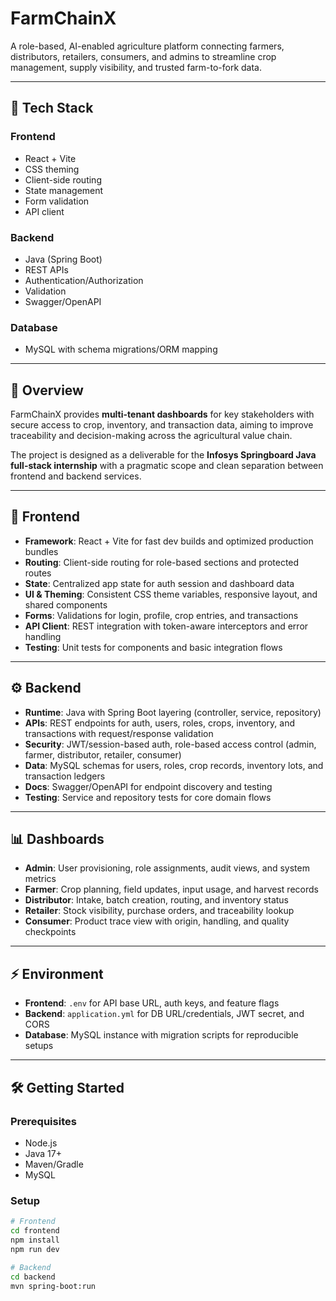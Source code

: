 # FarmChainX

A role-based, AI-enabled agriculture platform connecting farmers, distributors, retailers, consumers, and admins to streamline crop management, supply visibility, and trusted farm-to-fork data.

---

## 🚀 Tech Stack

### Frontend
- React + Vite  
- CSS theming  
- Client-side routing  
- State management  
- Form validation  
- API client  

### Backend
- Java (Spring Boot)  
- REST APIs  
- Authentication/Authorization  
- Validation  
- Swagger/OpenAPI  

### Database
- MySQL with schema migrations/ORM mapping  

---

## 📖 Overview

FarmChainX provides **multi-tenant dashboards** for key stakeholders with secure access to crop, inventory, and transaction data, aiming to improve traceability and decision-making across the agricultural value chain.  

The project is designed as a deliverable for the **Infosys Springboard Java full-stack internship** with a pragmatic scope and clean separation between frontend and backend services.

---

## 🎨 Frontend

- **Framework**: React + Vite for fast dev builds and optimized production bundles  
- **Routing**: Client-side routing for role-based sections and protected routes  
- **State**: Centralized app state for auth session and dashboard data  
- **UI & Theming**: Consistent CSS theme variables, responsive layout, and shared components  
- **Forms**: Validations for login, profile, crop entries, and transactions  
- **API Client**: REST integration with token-aware interceptors and error handling  
- **Testing**: Unit tests for components and basic integration flows  

---

## ⚙️ Backend

- **Runtime**: Java with Spring Boot layering (controller, service, repository)  
- **APIs**: REST endpoints for auth, users, roles, crops, inventory, and transactions with request/response validation  
- **Security**: JWT/session-based auth, role-based access control (admin, farmer, distributor, retailer, consumer)  
- **Data**: MySQL schemas for users, roles, crop records, inventory lots, and transaction ledgers  
- **Docs**: Swagger/OpenAPI for endpoint discovery and testing  
- **Testing**: Service and repository tests for core domain flows  

---

## 📊 Dashboards

- **Admin**: User provisioning, role assignments, audit views, and system metrics  
- **Farmer**: Crop planning, field updates, input usage, and harvest records  
- **Distributor**: Intake, batch creation, routing, and inventory status  
- **Retailer**: Stock visibility, purchase orders, and traceability lookup  
- **Consumer**: Product trace view with origin, handling, and quality checkpoints  

---

## ⚡ Environment

- **Frontend**: `.env` for API base URL, auth keys, and feature flags  
- **Backend**: `application.yml` for DB URL/credentials, JWT secret, and CORS  
- **Database**: MySQL instance with migration scripts for reproducible setups  

---

## 🛠️ Getting Started

### Prerequisites
- Node.js  
- Java 17+  
- Maven/Gradle  
- MySQL  

### Setup

```bash
# Frontend
cd frontend
npm install
npm run dev

# Backend
cd backend
mvn spring-boot:run
